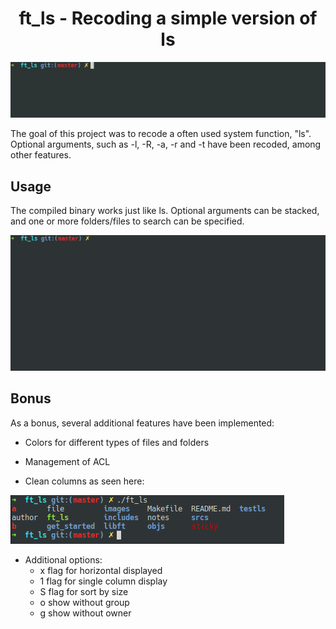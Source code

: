 <h1 align="center">ft_ls - Recoding a simple version of ls</h1>
<p align="center">
    <img src="https://github.com/salahadawi/ft_ls/blob/master/images/ft_ls-simple.gif">
</p>

The goal of this project was to recode a often used system function, "ls".
Optional arguments, such as -l, -R, -a, -r and -t have been recoded, among other features.

## Usage

The compiled binary works just like ls. Optional arguments can be stacked, and one or more folders/files to search can be specified.

<p align="center">
    <img src="https://github.com/salahadawi/ft_ls/blob/master/images/ft_ls-libft.gif">
</p>

## Bonus
As a bonus, several additional features have been implemented:

* Colors for different types of files and folders

* Management of ACL

* Clean columns as seen here:

<img src="https://github.com/salahadawi/ft_ls/blob/master/images/ft_ls-columns.png">

* Additional options:
	* x flag for horizontal displayed
	* 1 flag for single column display
	* S flag for sort by size
	* o show without group
	* g show without owner
	
